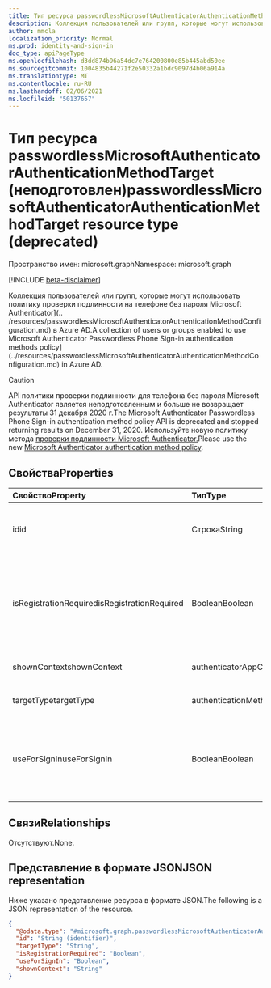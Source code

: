 ```yaml
---
title: Тип ресурса passwordlessMicrosoftAuthenticatorAuthenticationMethodTarget
description: Коллекция пользователей или групп, которые могут использовать политику проверки подлинности на телефоне без пароля Microsoft Authenticator.
author: mmcla
localization_priority: Normal
ms.prod: identity-and-sign-in
doc_type: apiPageType
ms.openlocfilehash: d3dd874b96a54dc7e764200800e85b445abd50ee
ms.sourcegitcommit: 1004835b44271f2e50332a1bdc9097d4b06a914a
ms.translationtype: MT
ms.contentlocale: ru-RU
ms.lasthandoff: 02/06/2021
ms.locfileid: "50137657"
---
```

# <a name="passwordlessmicrosoftauthenticatorauthenticationmethodtarget-resource-type-deprecated"></a><span data-ttu-id="95023-103">Тип ресурса passwordlessMicrosoftAuthenticatorAuthenticationMethodTarget (неподготовлен)</span><span class="sxs-lookup"><span data-stu-id="95023-103">passwordlessMicrosoftAuthenticatorAuthenticationMethodTarget resource type (deprecated)</span></span>

<span data-ttu-id="95023-104">Пространство имен: microsoft.graph</span><span class="sxs-lookup"><span data-stu-id="95023-104">Namespace: microsoft.graph</span></span>

[!INCLUDE [beta-disclaimer](../../includes/beta-disclaimer.md)]

<span data-ttu-id="95023-105">Коллекция пользователей или групп, которые могут использовать политику проверки подлинности на телефоне без пароля Microsoft Authenticator](.. /resources/passwordlessMicrosoftAuthenticatorAuthenticationMethodConfiguration.md) в Azure AD.</span><span class="sxs-lookup"><span data-stu-id="95023-105">A collection of users or groups enabled to use Microsoft Authenticator Passwordless Phone Sign-in authentication methods policy](../resources/passwordlessMicrosoftAuthenticatorAuthenticationMethodConfiguration.md) in Azure AD.</span></span>

> [!CAUTION]
> <span data-ttu-id="95023-106">API политики проверки подлинности для телефона без пароля Microsoft Authenticator является неподготовленным и больше не возвращает результаты 31 декабря 2020 г.</span><span class="sxs-lookup"><span data-stu-id="95023-106">The Microsoft Authenticator Passwordless Phone Sign-in authentication method policy API is deprecated and stopped returning results on December 31, 2020.</span></span> <span data-ttu-id="95023-107">Используйте новую политику метода [проверки подлинности Microsoft Authenticator.](../resources/microsoftAuthenticatorAuthenticationMethodConfiguration.md)</span><span class="sxs-lookup"><span data-stu-id="95023-107">Please use the new [Microsoft Authenticator authentication method policy](../resources/microsoftAuthenticatorAuthenticationMethodConfiguration.md).</span></span>

## <a name="properties"></a><span data-ttu-id="95023-108">Свойства</span><span class="sxs-lookup"><span data-stu-id="95023-108">Properties</span></span>
|<span data-ttu-id="95023-109">Свойство</span><span class="sxs-lookup"><span data-stu-id="95023-109">Property</span></span>|<span data-ttu-id="95023-110">Тип</span><span class="sxs-lookup"><span data-stu-id="95023-110">Type</span></span>|<span data-ttu-id="95023-111">Описание</span><span class="sxs-lookup"><span data-stu-id="95023-111">Description</span></span>|
|:---|:---|:---|
|<span data-ttu-id="95023-112">id</span><span class="sxs-lookup"><span data-stu-id="95023-112">id</span></span>|<span data-ttu-id="95023-113">Строка</span><span class="sxs-lookup"><span data-stu-id="95023-113">String</span></span>|<span data-ttu-id="95023-114">ИД объекта пользователя или группы Azure AD.</span><span class="sxs-lookup"><span data-stu-id="95023-114">Object ID of an Azure AD user or group.</span></span>|
|<span data-ttu-id="95023-115">isRegistrationRequired</span><span class="sxs-lookup"><span data-stu-id="95023-115">isRegistrationRequired</span></span>|<span data-ttu-id="95023-116">Boolean</span><span class="sxs-lookup"><span data-stu-id="95023-116">Boolean</span></span>|<span data-ttu-id="95023-117">Определяет, должен ли пользователь принудительно регистрировать метод проверки подлинности.</span><span class="sxs-lookup"><span data-stu-id="95023-117">Determines whether the user is enforced to register the authentication method.</span></span>|
|<span data-ttu-id="95023-118">shownContext</span><span class="sxs-lookup"><span data-stu-id="95023-118">shownContext</span></span>|<span data-ttu-id="95023-119">authenticatorAppContextType</span><span class="sxs-lookup"><span data-stu-id="95023-119">authenticatorAppContextType</span></span>|<span data-ttu-id="95023-120">Возможные значения: `location`, `app`.</span><span class="sxs-lookup"><span data-stu-id="95023-120">Possible values are: `location`, `app`.</span></span>|
|<span data-ttu-id="95023-121">targetType</span><span class="sxs-lookup"><span data-stu-id="95023-121">targetType</span></span>|<span data-ttu-id="95023-122">authenticationMethodTargetType</span><span class="sxs-lookup"><span data-stu-id="95023-122">authenticationMethodTargetType</span></span>|<span data-ttu-id="95023-123">Возможные значения: `user`, `group`.</span><span class="sxs-lookup"><span data-stu-id="95023-123">Possible values are: `user`, `group`.</span></span>|
|<span data-ttu-id="95023-124">useForSignIn</span><span class="sxs-lookup"><span data-stu-id="95023-124">useForSignIn</span></span>|<span data-ttu-id="95023-125">Boolean</span><span class="sxs-lookup"><span data-stu-id="95023-125">Boolean</span></span>|<span data-ttu-id="95023-126">Определяет, можно ли использовать метод проверки подлинности для входов в Azure AD.</span><span class="sxs-lookup"><span data-stu-id="95023-126">Determines whether the authentication method can be used to sign in to Azure AD.</span></span>|

## <a name="relationships"></a><span data-ttu-id="95023-127">Связи</span><span class="sxs-lookup"><span data-stu-id="95023-127">Relationships</span></span>
<span data-ttu-id="95023-128">Отсутствуют.</span><span class="sxs-lookup"><span data-stu-id="95023-128">None.</span></span>

## <a name="json-representation"></a><span data-ttu-id="95023-129">Представление в формате JSON</span><span class="sxs-lookup"><span data-stu-id="95023-129">JSON representation</span></span>
<span data-ttu-id="95023-130">Ниже указано представление ресурса в формате JSON.</span><span class="sxs-lookup"><span data-stu-id="95023-130">The following is a JSON representation of the resource.</span></span>
<!-- {
  "blockType": "resource",
  "keyProperty": "id",
  "@odata.type": "microsoft.graph.passwordlessMicrosoftAuthenticatorAuthenticationMethodTarget",
  "baseType": "microsoft.graph.authenticationMethodTarget",
  "openType": false
}
-->
``` json
{
  "@odata.type": "#microsoft.graph.passwordlessMicrosoftAuthenticatorAuthenticationMethodTarget",
  "id": "String (identifier)",
  "targetType": "String",
  "isRegistrationRequired": "Boolean",
  "useForSignIn": "Boolean",
  "shownContext": "String"
}
```
